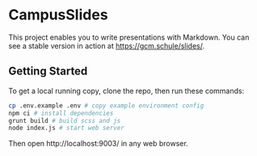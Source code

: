 # CampusSlides

This project enables you to write presentations with Markdown. You can see a stable version in action at https://gcm.schule/slides/.

## Getting Started

To get a local running copy, clone the repo, then run these commands:

```bash
cp .env.example .env # copy example environment config
npm ci # install dependencies
grunt build # build scss and js
node index.js # start web server
```

Then open http://localhost:9003/ in any web browser.
